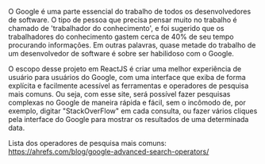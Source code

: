 O Google é uma parte essencial do trabalho de todos os desenvolvedores de software. O tipo de pessoa que precisa pensar muito no trabalho é chamado de 'trabalhador do conhecimento', e foi sugerido que os trabalhadores do conhecimento gastem cerca de 40% de seu tempo procurando informações. Em outras palavras, quase metade do trabalho de um desenvolvedor de software é sobre ser habilidoso com o Google.

O escopo desse projeto em ReactJS é criar uma melhor experiência de usuário para usuários do Google, com uma interface que exiba de forma explícita e facilmente acessível as ferramentas e operadores de pesquisa mais comuns. Ou seja, com esse site, será possível fazer pesquisas complexas no Google de maneira rápida e fácil, sem o incômodo de, por exemplo, digitar "StackOverFlow" em cada consulta, ou fazer vários cliques pela interface do Google para mostrar os resultados de uma determinada data.

Lista dos operadores de pesquisa mais comuns: https://ahrefs.com/blog/google-advanced-search-operators/
